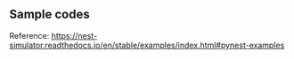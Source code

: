 ## Sample codes

Reference: https://nest-simulator.readthedocs.io/en/stable/examples/index.html#pynest-examples